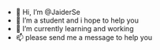 - 👋 Hi, I’m @JaiderSe
- 👀 I’m a student and i hope to help you
- 🌱 I’m currently learning and working
- 📫 please send me a message to help you  

<!---
JaiderSe/JaiderSe is a ✨ special ✨ repository because its `README.md` (this file) appears on your GitHub profile.
You can click the Preview link to take a look at your changes.
--->
